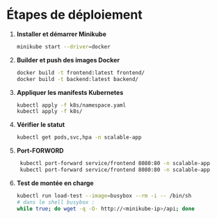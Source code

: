 # Étapes de déploiement

1. **Installer et démarrer Minikube**  
   ```bash
   minikube start --driver=docker
   ```

2. **Builder et push des images Docker**  
   ```bash
   docker build -t frontend:latest frontend/
   docker build -t backend:latest backend/
   ```

3. **Appliquer les manifests Kubernetes**  
   ```bash
   kubectl apply -f k8s/namespace.yaml
   kubectl apply -f k8s/
   ```

4. **Vérifier le statut**  
   ```bash
   kubectl get pods,svc,hpa -n scalable-app
   ```
5. **Port-FORWORD**
   ```bash
    kubectl port-forward service/frontend 8080:80 -n scalable-app
    kubectl port-forward service/frontend 8080:80 -n scalable-app
   ```

6. **Test de montée en charge**  
   ```bash
   kubectl run load-test --image=busybox --rm -i -- /bin/sh
   # dans le shell busybox :
   while true; do wget -q -O- http://<minikube-ip>/api; done
   ```
